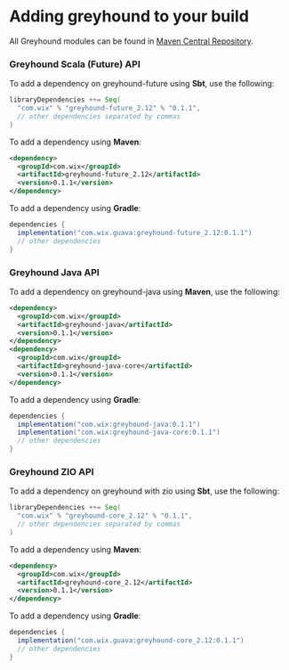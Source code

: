 # Adding greyhound to your build
All Greyhound modules can be found in [Maven Central Repository](https://search.maven.org/search?q=greyhound).

### Greyhound Scala (Future) API
To add a dependency on greyhound-future using **Sbt**, use the following:

```sbt
libraryDependencies ++= Seq(
  "com.wix" % "greyhound-future_2.12" % "0.1.1",
  // other dependencies separated by commas
)
```

To add a dependency using **Maven**:

```xml
<dependency>
  <groupId>com.wix</groupId>
  <artifactId>greyhound-future_2.12</artifactId>
  <version>0.1.1</version>
</dependency>
```

To add a dependency using **Gradle**:

```gradle
dependencies {
  implementation("com.wix.guava:greyhound-future_2.12:0.1.1")
  // other dependencies
}
```

### Greyhound Java API
To add a dependency on greyhound-java using **Maven**, use the following:

```xml
<dependency>
  <groupId>com.wix</groupId>
  <artifactId>greyhound-java</artifactId>
  <version>0.1.1</version>
</dependency>
<dependency>
  <groupId>com.wix</groupId>
  <artifactId>greyhound-java-core</artifactId>
  <version>0.1.1</version>
</dependency>
```

To add a dependency using **Gradle**:

```gradle
dependencies {
  implementation("com.wix:greyhound-java:0.1.1")
  implementation("com.wix:greyhound-java-core:0.1.1")
  // other dependencies
}
```

### Greyhound ZIO API
To add a dependency on greyhound with zio using **Sbt**, use the following:

```sbt
libraryDependencies ++= Seq(
  "com.wix" % "greyhound-core_2.12" % "0.1.1",
  // other dependencies separated by commas
)
```

To add a dependency using **Maven**:

```xml
<dependency>
  <groupId>com.wix</groupId>
  <artifactId>greyhound-core_2.12</artifactId>
  <version>0.1.1</version>
</dependency>
```

To add a dependency using **Gradle**:

```gradle
dependencies {
  implementation("com.wix.guava:greyhound-core_2.12:0.1.1")
  // other dependencies
}
```
